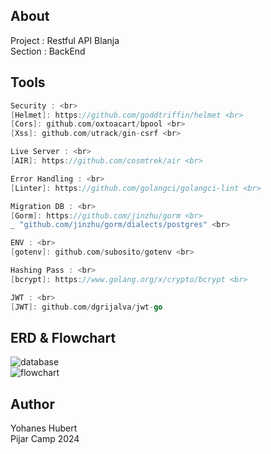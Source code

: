 ## About
Project : Restful API Blanja <br>
Section : BackEnd <br>

## Tools
```go
Security : <br>
[Helmet]: https://github.com/goddtriffin/helmet <br>
[Cors]: github.com/oxtoacart/bpool <br>
[Xss]: github.com/utrack/gin-csrf <br>

Live Server : <br>
[AIR]: https://github.com/cosmtrek/air <br>

Error Handling : <br>
[Linter]: https://github.com/golangci/golangci-lint <br>

Migration DB : <br>
[Gorm]: https://github.com/jinzhu/gorm <br>
_ "github.com/jinzhu/gorm/dialects/postgres" <br>

ENV : <br>
[gotenv]: github.com/subosito/gotenv <br>

Hashing Pass : <br>
[bcrypt]: https://www.golang.org/x/crypto/bcrypt <br>

JWT : <br>
[JWT]: github.com/dgrijalva/jwt-go
```
## ERD & Flowchart
![database](https://github.com/yohansky/Be-Blanja/assets/69236028/171a80e2-1192-4079-a6a5-7796e4ee0c09) <br>
![flowchart](https://github.com/yohansky/Be-Blanja/assets/69236028/ccbc9989-43a3-4318-b5b5-18b518148543) <br>

## Author
Yohanes Hubert <br>
Pijar Camp 2024
